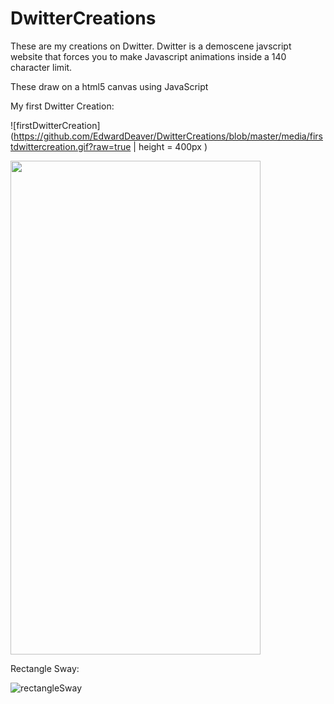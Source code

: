 # DwitterCreations
These are my creations on Dwitter. 
Dwitter is a demoscene javscript website that forces you to make Javascript animations inside a 140 character limit.

These draw on a html5 canvas using JavaScript

My first Dwitter Creation: 

![firstDwitterCreation](https://github.com/EdwardDeaver/DwitterCreations/blob/master/media/firstdwittercreation.gif?raw=true | height = 400px )

<img src="https://github.com/EdwardDeaver/DwitterCreations/blob/master/media/firstdwittercreation.gif?raw=true" width="400" height="790">


Rectangle Sway: 

![rectangleSway](https://github.com/EdwardDeaver/DwitterCreations/blob/master/media/rectanglesway.gif?raw=true)

